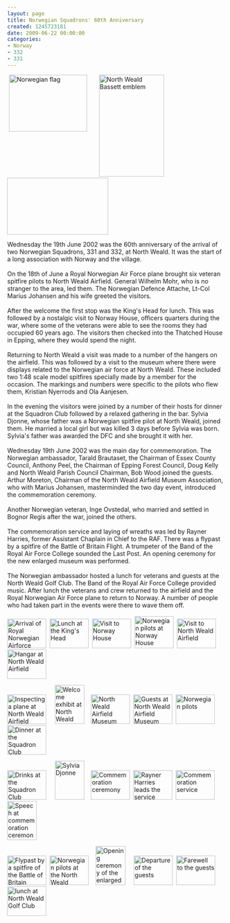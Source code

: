 ```yaml
---
layout: page
title: Norwegian Squadrons' 60th Anniversary
created: 1245723181
date: 2009-06-22 00:00:00
categories:
- Norway
- 332
- 331
---
```

<p>&nbsp;<img height="131" width="180" align="top" alt="Norwegian flag" src="{{ site.JB.BASE_PATH }}/images/flagnor.JPG" /> &nbsp; &nbsp; &nbsp; <img height="235" width="150" alt="North Weald Bassett emblem" src="{{ site.JB.BASE_PATH }}/images/Village_Sign.jpg" />&nbsp; &nbsp; &nbsp;&nbsp; <img height="131" width="233" align="top" alt"United Kingdom flag"src="{{ site.JB.BASE_PATH }}/images/flagbrit.jpg" /></p><p>Wednesday the 19th June 2002 was the 60th anniversary of the arrival of two Norwegian Squadrons, 331 and 332, at North Weald. It was the start of a long association with Norway and the village.<br /><br />On the 18th of June a Royal Norwegian Air Force plane brought six veteran spitfire pilots to North Weald Airfield. General Wilhelm Mohr, who is no stranger to the area, led them. The Norwegian Defence Attache, Lt-Col Marius Johansen and his wife greeted the visitors.<br /><br />After the welcome the first stop was the King's Head for lunch. This was followed by a nostalgic visit to Norway House, officers quarters during the war, where some of the veterans were able to see the rooms they had occupied 60 years ago. The visitors then checked into the Thatched House in Epping, where they would spend the night.<br /><br />Returning to North Weald a visit was made to a number of the hangers on the airfield. This was followed by a visit to the museum where there were displays related to the Norwegian air force at North Weald. These included two 1:48 scale model spitfires specially made by a member for the occasion. The markings and numbers were specific to the pilots who flew them, Kristian Nyerrods and Ola Aanjesen.<br /><br />In the evening the visitors were joined by a number of their hosts for dinner at the Squadron Club followed by a relaxed gathering in the bar. Sylvia Djonne, whose father was a Norwegian spitfire pilot at North Weald, joined them. He married a local girl but was killed 3 days before Sylvia was born. Sylvia's father was awarded the DFC and she brought it with her.<br /><br />Wednesday 19th June 2002 was the main day for commemoration. The Norwegian ambassador, Tarald Brautaset, the Chairman of Essex County Council, Anthony Peel, the Chairman of Epping Forest Council, Doug Kelly and North Weald Parish Council Chairman, Bob Wood joined the guests. Arthur Moreton, Chairman of the North Weald Airfield Museum Association, who with Marius Johansen, masterminded the two day event, introduced the commemoration ceremony.<br /><br />Another Norwegian veteran, Inge Ovstedal, who married and settled in Bognor Regis after the war, joined the others.<br /><br />The commemoration service and laying of wreaths was led by Rayner Harries, former Assistant Chaplain in Chief to the RAF. There was a flypast by a spitfire of the Battle of Britain Flight. A trumpeter of the Band of the Royal Air Force College sounded the Last Post. An opening ceremony for the new enlarged museum was performed.<br /><br />The Norwegian ambassador hosted a lunch for veterans and guests at the North Weald Golf Club. The Band of the Royal Air Force College provided music. After lunch the veterans and crew returned to the airfield and the Royal Norwegian Air Force plane to return to Norway. A number of people who had taken part in the events were there to wave them off.<br /><br /><a href="{{ site.JB.BASE_PATH }}/images/Norwegian%20Reunion/Nor01.jpg"><img height="68" width="90" alt="Arrival of Royal Norwegian Airforce" src="{{ site.JB.BASE_PATH }}/images/Norwegian%20Reunion/small_Peter1_0.jpg" /></a>&nbsp; <a href="{{ site.JB.BASE_PATH }}/images/Norwegian%20Reunion/Nor02.jpg"><img height="68" width="90" src="{{ site.JB.BASE_PATH }}/images/Norwegian%20Reunion/small_Nor02_small.jpg" alt="Lunch at the King's Head" /></a>&nbsp; <a href="{{ site.JB.BASE_PATH }}/images/Norwegian%20Reunion/Nor03.jpg"><img height="68" width="90" src="{{ site.JB.BASE_PATH }}/images/Norwegian%20Reunion/small_Nor03_small.jpg" alt="Visit to Norway House" /></a>&nbsp; <a href="{{ site.JB.BASE_PATH }}/images/Norwegian%20Reunion/Nor04.jpg"><img height="74" width="90" src="{{ site.JB.BASE_PATH }}/images/Norwegian%20Reunion/small_Nor04_small.jpg" alt="Norwegian pilots at Norway House" /></a>&nbsp; <a href="{{ site.JB.BASE_PATH }}/images/Norwegian%20Reunion/Nor05.jpg"><img height="68" width="90" src="{{ site.JB.BASE_PATH }}/images/Norwegian%20Reunion/small_Nor05_small.jpg" alt="Visit to North Weald Airfield" /></a>&nbsp; <a href="{{ site.JB.BASE_PATH }}/images/Norwegian%20Reunion/Nor06.jpg"><img height="68" width="90" src="{{ site.JB.BASE_PATH }}/images/Norwegian%20Reunion/small_Nor06_small.jpg" alt="Hangar at North Weald Airfield" /></a></p><p><a href="{{ site.JB.BASE_PATH }}/images/Norwegian%20Reunion/Nor07.jpg"><img height="68" width="90" src="{{ site.JB.BASE_PATH }}/images/Norwegian%20Reunion/small_Nor07_small.jpg" alt="Inspecting a plane at North Weald Airfield" /></a> &nbsp; &nbsp; <a href="{{ site.JB.BASE_PATH }}/images/Norwegian%20Reunion/Nor08.jpg"><img height="90" width="68" src="{{ site.JB.BASE_PATH }}/images/Norwegian%20Reunion/small_Nor08_small.jpg" alt="Welcome exhibit at North Weald Airfield Museum" /></a>&nbsp;&nbsp;&nbsp; <a href="{{ site.JB.BASE_PATH }}/images/Norwegian%20Reunion/Nor09.jpg"><img height="68" width="90" src="{{ site.JB.BASE_PATH }}/images/Norwegian%20Reunion/small_Nor09_small.jpg" alt="North Weald Airfield Museum exhibit" /></a>&nbsp; <a href="{{ site.JB.BASE_PATH }}/images/Norwegian%20Reunion/Nor09a.jpg"><img height="68" width="90" src="{{ site.JB.BASE_PATH }}/images/Norwegian%20Reunion/small_Nor09a_small.jpg" alt="Guests at North Weald Airfield Museum" /></a>&nbsp; <a href="{{ site.JB.BASE_PATH }}/images/Norwegian%20Reunion/Nor10.jpg"><img height="68" width="90" src="{{ site.JB.BASE_PATH }}/images/Norwegian%20Reunion/small_Nor10_small.jpg" alt="Norwegian pilots" /></a>&nbsp; <a href="{{ site.JB.BASE_PATH }}/images/Norwegian%20Reunion/Nor11.jpg"><img height="68" width="90" src="{{ site.JB.BASE_PATH }}/images/Norwegian%20Reunion/small_Nor11_small.jpg" alt="Dinner at the Squadron Club" /></a></p><p><a href="{{ site.JB.BASE_PATH }}/images/Norwegian%20Reunion/Nor12.jpg"><img height="68" width="90" src="{{ site.JB.BASE_PATH }}/images/Norwegian%20Reunion/small_Nor12_small.jpg" alt="Drinks at the Squadron Club" /></a> &nbsp; &nbsp; <a href="{{ site.JB.BASE_PATH }}/images/Norwegian%20Reunion/Nor13.jpg"><img height="90" width="68" src="{{ site.JB.BASE_PATH }}/images/Norwegian%20Reunion/small_Nor13_small.jpg" alt="Sylvia Djonne" /></a>&nbsp;&nbsp;&nbsp; <a href="{{ site.JB.BASE_PATH }}/images/Norwegian%20Reunion/Nor14.jpg"><img height="68" width="90" src="{{ site.JB.BASE_PATH }}/images/Norwegian%20Reunion/small_Nor14_small.jpg" alt="Commemoration ceremony" /></a>&nbsp; <a href="{{ site.JB.BASE_PATH }}/images/Norwegian%20Reunion/Nor15.jpg"><img height="68" width="90" src="{{ site.JB.BASE_PATH }}/images/Norwegian%20Reunion/small_Nor15_small.jpg" alt="Rayner Harries leads the service" /></a>&nbsp; <a href="{{ site.JB.BASE_PATH }}/images/Norwegian%20Reunion/Nor16.jpg"><img height="68" width="90" src="{{ site.JB.BASE_PATH }}/images/Norwegian%20Reunion/small_Nor16_small.jpg" alt="Commemoration service" /></a> &nbsp; &nbsp; <a href="{{ site.JB.BASE_PATH }}/images/Norwegian%20Reunion/Nor17.jpg"><img height="90" width="68" src="{{ site.JB.BASE_PATH }}/images/Norwegian%20Reunion/small_Nor17_small.jpg" alt="Speech at commemoration ceremony" /></a></p><p><a href="{{ site.JB.BASE_PATH }}/images/Norwegian%20Reunion/Nor18.jpg"><img height="68" width="90" alt="Flypast by a spitfire of the Battle of Britain" src="{{ site.JB.BASE_PATH }}/images/Norwegian%20Reunion/small_Nor18_small.jpg" /></a>&nbsp; <a href="{{ site.JB.BASE_PATH }}/images/Norwegian%20Reunion/Nor19.jpg"><img height="68" width="90" alt="Norwegian pilots at the North Weald Airfield Museum" src="{{ site.JB.BASE_PATH }}/images/Norwegian%20Reunion/small_Nor19_small.jpg" /></a> &nbsp;&nbsp; <a href="{{ site.JB.BASE_PATH }}/images/Norwegian%20Reunion/Nor20.jpg"><img height="90" width="69" alt="Opening ceremony of the enlarged museum" src="{{ site.JB.BASE_PATH }}/images/Norwegian%20Reunion/small_Nor20_small.jpg" /></a>&nbsp; &nbsp; &nbsp;<a href="{{ site.JB.BASE_PATH }}/images/Norwegian%20Reunion/Nor22.jpg"><img height="68" width="90" src="{{ site.JB.BASE_PATH }}/images/Norwegian%20Reunion/small_Nor22_small.jpg" alt="Departure of the guests" /></a> &nbsp;<a href="{{ site.JB.BASE_PATH }}/images/Norwegian%20Reunion/Nor23.jpg"><img height="68" width="90" src="{{ site.JB.BASE_PATH }}/images/Norwegian%20Reunion/Nor23_small.jpg" alt="Farewell to the guests" /></a>&nbsp; <a href="{{ site.JB.BASE_PATH }}/images/Norwegian%20Reunion/Nor21.jpg"><img height="68" width="90" src="{{ site.JB.BASE_PATH }}/images/Norwegian%20Reunion/Nor21_small.jpg" alt="lunch at North Weald Golf Club" /></a></p>
